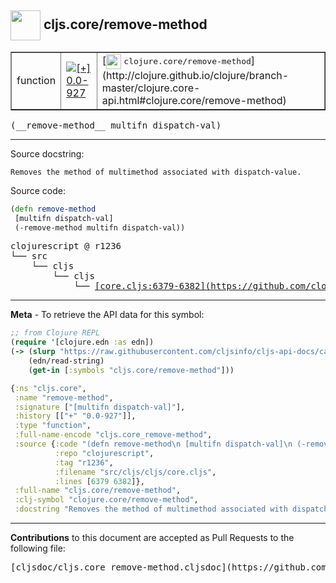 ## <img width="48px" valign="middle" src="http://i.imgur.com/Hi20huC.png"> cljs.core/remove-method

 <table border="1">
<tr>

<td>function</td>
<td><a href="https://github.com/cljsinfo/cljs-api-docs/tree/0.0-927"><img valign="middle" alt="[+] 0.0-927" src="https://img.shields.io/badge/+-0.0--927-lightgrey.svg"></a> </td>
<td>
[<img height="24px" valign="middle" src="http://i.imgur.com/1GjPKvB.png"> <samp>clojure.core/remove-method</samp>](http://clojure.github.io/clojure/branch-master/clojure.core-api.html#clojure.core/remove-method)
</td>
</tr>
</table>

 <samp>
(__remove-method__ multifn dispatch-val)<br>
</samp>

---




Source docstring:

```
Removes the method of multimethod associated with dispatch-value.
```

Source code:

```clj
(defn remove-method
 [multifn dispatch-val]
 (-remove-method multifn dispatch-val))
```

 <pre>
clojurescript @ r1236
└── src
    └── cljs
        └── cljs
            └── <ins>[core.cljs:6379-6382](https://github.com/clojure/clojurescript/blob/r1236/src/cljs/cljs/core.cljs#L6379-L6382)</ins>
</pre>


---

__Meta__ - To retrieve the API data for this symbol:

```clj
;; from Clojure REPL
(require '[clojure.edn :as edn])
(-> (slurp "https://raw.githubusercontent.com/cljsinfo/cljs-api-docs/catalog/cljs-api.edn")
    (edn/read-string)
    (get-in [:symbols "cljs.core/remove-method"]))
```

```clj
{:ns "cljs.core",
 :name "remove-method",
 :signature ["[multifn dispatch-val]"],
 :history [["+" "0.0-927"]],
 :type "function",
 :full-name-encode "cljs.core_remove-method",
 :source {:code "(defn remove-method\n [multifn dispatch-val]\n (-remove-method multifn dispatch-val))",
          :repo "clojurescript",
          :tag "r1236",
          :filename "src/cljs/cljs/core.cljs",
          :lines [6379 6382]},
 :full-name "cljs.core/remove-method",
 :clj-symbol "clojure.core/remove-method",
 :docstring "Removes the method of multimethod associated with dispatch-value."}

```

---

__Contributions__ to this document are accepted as Pull Requests to the following file:

 <pre>
[cljsdoc/cljs.core_remove-method.cljsdoc](https://github.com/cljsinfo/cljs-api-docs/blob/master/cljsdoc/cljs.core_remove-method.cljsdoc)
</pre>

